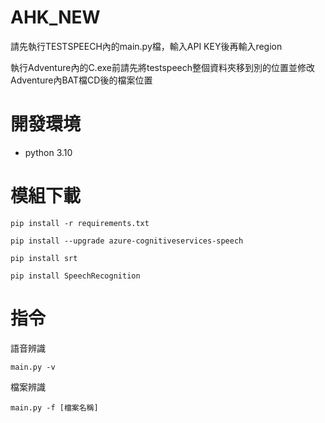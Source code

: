 # AHK_NEW

請先執行TESTSPEECH內的main.py檔，輸入API KEY後再輸入region

執行Adventure內的C.exe前請先將testspeech整個資料夾移到別的位置並修改Adventure內BAT檔CD後的檔案位置


# 開發環境

 * python 3.10



# 模組下載


`pip install -r requirements.txt`

`pip install --upgrade azure-cognitiveservices-speech`

`pip install srt`

`pip install SpeechRecognition`

# 指令

語音辨識

`main.py -v`

檔案辨識

`main.py -f [檔案名稱]`

